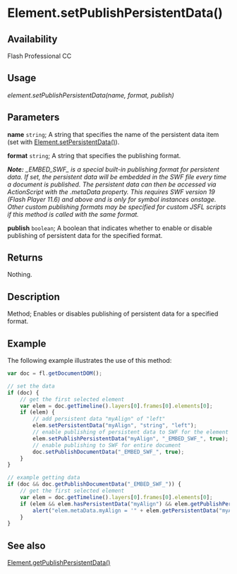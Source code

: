 # Element.setPublishPersistentData()

## Availability

Flash Professional CC

## Usage

*element.setPublishPersistentData(name, format, publish)*

## Parameters

**name** `string`; A string that specifies the name of the persistent data item (set with [Element.setPersistentData()](../Element_object/Element17.md)).

**format** `string`; A string that specifies the publishing format.

***Note:** \_EMBED\_SWF\_ is a special built-in publishing format for persistent data. If set, the persistent data will be embedded in the SWF file every time a document is published. The persistent data can then be accessed via ActionScript with the .metaData property. This requires SWF version 19 (Flash Player 11.6) and above and is only for symbol instances onstage. Other custom publishing formats may be specified for custom JSFL scripts if this method is called with the same format.*

**publish** `boolean`; A boolean that indicates whether to enable or disable publishing of persistent data for the specified format.

## Returns

Nothing.

## Description

Method; Enables or disables publishing of persistent data for a specified format.

## Example

The following example illustrates the use of this method:

```javascript
var doc = fl.getDocumentDOM();

// set the data
if (doc) {
    // get the first selected element
    var elem = doc.getTimeline().layers[0].frames[0].elements[0]; 
    if (elem) {
        // add persistent data "myAlign" of "left" 
        elem.setPersistentData("myAlign", "string", "left");
        // enable publishing of persistent data to SWF for the element
        elem.setPublishPersistentData("myAlign", "_EMBED_SWF_", true);
        // enable publishing to SWF for entire document
        doc.setPublishDocumentData("_EMBED_SWF_", true);
    }
}

// example getting data
if (doc && doc.getPublishDocumentData("_EMBED_SWF_")) {
    // get the first selected element
    var elem = doc.getTimeline().layers[0].frames[0].elements[0];
    if (elem && elem.hasPersistentData("myAlign") && elem.getPublishPersistentData("myAlign", "_EMBED_SWF_")) {
        alert("elem.metaData.myAlign = '" + elem.getPersistentData("myAlign") + "' will be embedded in SWF when published.");
    }
}
```

## See also

[Element.getPublishPersistentData()](../Element_object/Element3.md)
